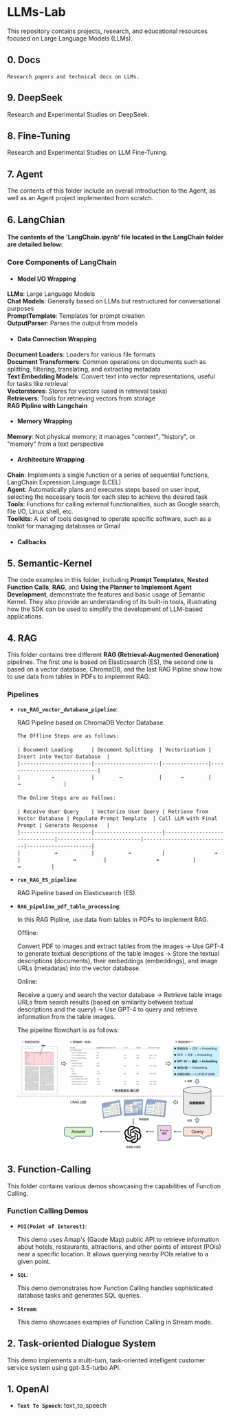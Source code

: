# LLMs-Lab  

This repository contains projects, research, and educational resources focused on Large Language Models (LLMs).  

## 0. Docs  

	Research papers and technical docs on LLMs.  

## 9. DeepSeek  
Research and Experimental Studies on DeepSeek.

## 8. Fine-Tuning  
Research and Experimental Studies on LLM Fine-Tuning.

## 7. Agent
The contents of this folder include an overall introduction to the Agent, as well as an Agent project implemented from scratch.  

## 6. LangChian

#### The contents of the 'LangChain.ipynb' file located in the LangChain folder are detailed below:  

### Core Components of LangChain

- #### Model I/O Wrapping

**LLMs**: Large Language Models  
**Chat Models**: Generally based on LLMs but restructured for conversational purposes  
**PromptTemplate**: Templates for prompt creation  
**OutputParser**: Parses the output from models  

  - #### Data Connection Wrapping  

**Document Loaders**: Loaders for various file formats  
**Document Transformers**: Common operations on documents such as splitting, filtering, translating, and extracting metadata  
**Text Embedding Models**: Convert text into vector representations, useful for tasks like retrieval  
**Vectorstores**: Stores for vectors (used in retrieval tasks)  
**Retrievers**: Tools for retrieving vectors from storage  
**RAG Pipline with Langchain**

- #### Memory Wrapping

**Memory**: Not physical memory; it manages "context", "history", or "memory" from a text perspective


- #### Architecture Wrapping

**Chain**: Implements a single function or a series of sequential functions, LangChain Expression Language (LCEL)   
**Agent**: Automatically plans and executes steps based on user input, selecting the necessary tools for each step to achieve the desired task  
**Tools**: Functions for calling external functionalities, such as Google search, file I/O, Linux shell, etc.    
**Toolkits**: A set of tools designed to operate specific software, such as a toolkit for managing databases or Gmail    

- #### Callbacks  

## 5. Semantic-Kernel

The code examples in this folder, including **Prompt Templates**, **Nested Function Calls**, **RAG**, and **Using the Planner to Implement Agent Development**, demonstrate the features and basic usage of Semantic Kernel. They also provide an understanding of its built-in tools, illustrating how the SDK can be used to simplify the development of LLM-based applications.

## 4. RAG

This folder contains tree different **RAG (Retrieval-Augmented Generation)** pipelines. The first one is based on Elasticsearch (ES), the second one is based on a vector database, ChromaDB, and the last RAG Pipline show how to use data from tables in PDFs to implement RAG.  
  

### Pipelines

- **`run_RAG_vector_database_pipeline`**:
    
  RAG Pipeline based on ChromaDB Vector Database.

      The Offline Steps are as follows:  

      | Document Loading      | Document Splitting  | Vectorization | Insert into Vector Database  |
      |-----------------------|---------------------|---------------|------------------------------|
      |          →            |        →            |      →        |               →              |
      
      The Online Steps are as follows:  
      
      | Receive User Query    | Vectorize User Query | Retrieve from Vector Database | Populate Prompt Template  | Call LLM with Final Prompt | Generate Response   |
      |-----------------------|----------------------|-------------------------------|---------------------------|----------------------------|---------------------|
      |           →           |           →          |                →              |                 →         |                →           |          →          |  


- **`run_RAG_ES_pipeline`**:
    
  RAG Pipeline based on Elasticsearch (ES).

- **`RAG_pipeline_pdf_table_processing`**:  
    
  In this RAG Pipline, use data from tables in PDFs to implement RAG.    
  
  Offline:  
    
  Convert PDF to images and extract tables from the images → Use GPT-4 to generate textual descriptions of the table images → Store the textual descriptions (documents), their embeddings (embeddings), and image URLs (metadatas) into the vector database.
    
  Online:
    
  Receive a query and search the vector database → Retrieve table image URLs from search results (based on similarity between textual descriptions and the query) → Use GPT-4 to query and retrieve information from the table images.
    
      
  The pipeline flowchart is as follows:
    
  ![Alt text](RAG/data/table_rag.png)
    
## 3. Function-Calling

This folder contains various demos showcasing the capabilities of Function Calling.  

### Function Calling Demos

   - **`POI(Point of Interest)`**:
       
     This demo uses Amap's (Gaode Map) public API to retrieve information about hotels, restaurants, attractions, and other points of interest (POIs) near a specific location. It allows querying nearby POIs relative to a given point.

   - **`SQL`**:
       
     This demo demonstrates how Function Calling handles sophisticated database tasks and generates SQL queries.

   - **`Stream`**:
       
     This demo showcases examples of Function Calling in Stream mode.


## 2. Task-oriented Dialogue System  

   This demo implements a multi-turn, task-oriented intelligent customer service system using gpt-3.5-turbo API.    

##  1.  OpenAI  
  
 - **`Text To Speech`**:
     text_to_speech 

